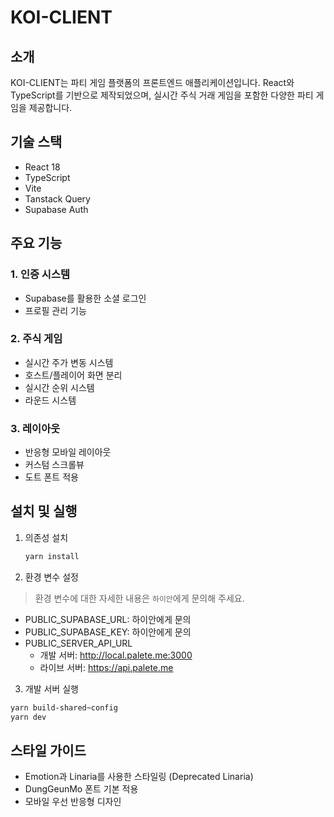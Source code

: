 # KOI-CLIENT

## 소개
KOI-CLIENT는 파티 게임 플랫폼의 프론트엔드 애플리케이션입니다. React와 TypeScript를 기반으로 제작되었으며, 실시간 주식 거래 게임을 포함한 다양한 파티 게임을 제공합니다.

## 기술 스택
- React 18
- TypeScript
- Vite
- Tanstack Query
- Supabase Auth

## 주요 기능
### 1. 인증 시스템
- Supabase를 활용한 소셜 로그인
- 프로필 관리 기능

### 2. 주식 게임
- 실시간 주가 변동 시스템
- 호스트/플레이어 화면 분리
- 실시간 순위 시스템
- 라운드 시스템

### 3. 레이아웃
- 반응형 모바일 레이아웃
- 커스텀 스크롤뷰
- 도트 폰트 적용

## 설치 및 실행
1. 의존성 설치
    ```bash
    yarn install
    ```

2. 환경 변수 설정
> 환경 변수에 대한 자세한 내용은 `하이안`에게 문의해 주세요.
- PUBLIC_SUPABASE_URL: 하이안에게 문의
- PUBLIC_SUPABASE_KEY: 하이안에게 문의
- PUBLIC_SERVER_API_URL
  - 개발 서버: http://local.palete.me:3000
  - 라이브 서버: https://api.palete.me
    
3. 개발 서버 실행
```bash
yarn build-shared~config
yarn dev
```

## 스타일 가이드
- Emotion과 Linaria를 사용한 스타일링 (Deprecated Linaria)
- DungGeunMo 폰트 기본 적용
- 모바일 우선 반응형 디자인